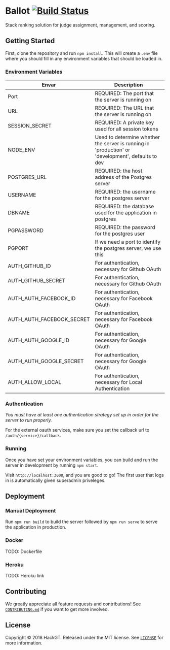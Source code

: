 # Ballot [![Build Status](https://travis-ci.org/HackGT/ballot.svg?branch=master)](https://travis-ci.org/HackGT/ballot)

Stack ranking solution for judge assignment, management, and scoring.

## Getting Started

First, clone the repository and run `npm install`. This will create a `.env` file where you should fill in any environment variables that should be loaded in.

### Environment Variables

| Envar                           | Description                                                                                         |
|---------------------------------|-----------------------------------------------------------------------------------------------------|
| Port                            |  REQUIRED: The port that the server is running on                                                   |
| URL                             |  REQUIRED: The URL that the server is running on                                                    |
| SESSION_SECRET                  |  REQUIRED: A private key used for all session tokens                                                |
| NODE_ENV                        |  Used to determine whether the server is running in 'production' or 'development', defaults to dev  |
| POSTGRES_URL                    |  REQUIRED: the host address of the Postgres server                                                  |
| USERNAME                        |  REQUIRED: the username for the postgres server                                                     |
| DBNAME                          |  REQUIRED: the database used for the application in postgres                                        |
| PGPASSWORD                      |  REQUIRED: the password for the postgres user                                                       |
| PGPORT                          |  If we need a port to identify the postgres server, we use this                                     |
| AUTH_GITHUB_ID                  |  For authentication, necessary for Github OAuth                                                     |
| AUTH_GITHUB_SECRET              |  For authentication, necessary for Github OAuth                                                     |
| AUTH_AUTH_FACEBOOK_ID           |  For authentication, necessary for Facebook OAuth                                                   |
| AUTH_AUTH_FACEBOOK_SECRET       |  For authentication, necessary for Facebook OAuth                                                   |
| AUTH_AUTH_GOOGLE_ID             |  For authentication, necessary for Google OAuth                                                     |
| AUTH_AUTH_GOOGLE_SECRET         |  For authentication, necessary for Google OAuth                                                     |
| AUTH_ALLOW_LOCAL                |  For authentication, necessary for Local Authentication                                             |

### Authentication

*You must have at least one authentication strategy set up in order for the server to run properly.*

For the external oauth services, make sure you set the callback url to `/auth/{service}/callback`.

### Running

Once you have set your environment variables, you can build and run the server in development by running `npm start`.

Visit `http://localhost:3000`, and you are good to go! The first user that logs in is automatically given superadmin priveleges.

## Deployment

### Manual Deployment

Run `npm run build` to build the server followed by `npm run serve` to serve the application in production.

### Docker

TODO: Dockerfile

### Heroku

TODO: Heroku link

## Contributing

We greatly appreciate all feature requests and contributions! See [`CONTRIBUTING.md`](https://github.com/hackgt/ballot/blob/master/CONTRIBUTING.md) if you want to get more involved.

## License

Copyright &copy; 2018 HackGT. Released under the MIT license. See [`LICENSE`](LICENSE) for more information.